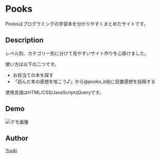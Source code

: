 Pooks
====

Pooksはプログラミングの学習本を分かりやすくまとめたサイトです。

## Description

レベル別、カテゴリー別に分けて見やすいサイト作りを心掛けました。

使い方は以下の二つです。
- お目当ての本を探す
- 「読んだ本の感想を呟こう♪」から@pooks_b宛に読書感想を投稿する

使用言語はHTML/CSS/JavaScript/jQueryです。

## Demo
![デモ画像](https://yuukitetsuya.github.io/Pooks/image/topimage.png "sample")

## Author

[Yuuki](https://github.com/YuukiTetsuya)

